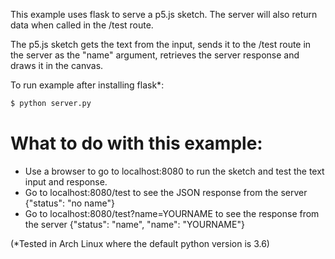 This example uses flask to serve a p5.js sketch.
The server will also return data when called in the /test route.  

The p5.js sketch gets the text from the input, sends it to the /test route in the server as the "name" argument, retrieves the server response and draws it in the canvas.

To run example after installing flask*:

```bash
$ python server.py
```

# What to do with this example:
* Use a browser to go to localhost:8080 to run the sketch and test the text input and response.
* Go to localhost:8080/test to see the JSON response from the server {"status": "no name"}
* Go to localhost:8080/test?name=YOURNAME to see the response from the server {"status": "name", "name": "YOURNAME"}


(*Tested in Arch Linux where the default python version is 3.6)
